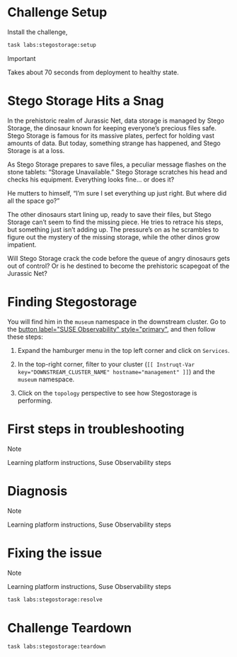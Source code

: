Challenge Setup
================

Install the challenge,

```bash
task labs:stegostorage:setup
```

> [!IMPORTANT]
>  Takes about 70 seconds from deployment to healthy state.

Stego Storage Hits a Snag
=========================================================

In the prehistoric realm of Jurassic Net, data storage is managed by Stego Storage, the dinosaur known for keeping everyone’s precious files safe. Stego Storage is famous for its massive plates, perfect for holding vast amounts of data. But today, something strange has happened, and Stego Storage is at a loss.

As Stego Storage prepares to save files, a peculiar message flashes on the stone tablets: “Storage Unavailable.” Stego Storage scratches his head and checks his equipment. Everything looks fine… or does it?

He mutters to himself, “I’m sure I set everything up just right. But where did all the space go?”

The other dinosaurs start lining up, ready to save their files, but Stego Storage can’t seem to find the missing piece. He tries to retrace his steps, but something just isn’t adding up. The pressure’s on as he scrambles to figure out the mystery of the missing storage, while the other dinos grow impatient.

Will Stego Storage crack the code before the queue of angry dinosaurs gets out of control? Or is he destined to become the prehistoric scapegoat of the Jurassic Net?


Finding Stegostorage
=================

You will find him in the `museum` namespace in the downstream cluster. Go to the [button label="SUSE Observability" style="primary"](tab-3), and then follow these steps:

1. Expand the hamburger menu in the top left corner and click on `Services`.
2. In the top-right corner, filter to your cluster (`[[ Instruqt-Var key="DOWNSTREAM_CLUSTER_NAME" hostname="management" ]]`) and the `museum` namespace.

3. Click on the `topology` perspective to see how Stegostorage is performing.


First steps in troubleshooting
==============================

> [!NOTE]
> Learning platform instructions,
> Suse Observability steps


Diagnosis
=========

> [!NOTE]
> Learning platform instructions,
> Suse Observability steps


Fixing the issue
================

> [!NOTE]
> Learning platform instructions,
> Suse Observability steps

```bash
task labs:stegostorage:resolve
```


Challenge Teardown
==================

```bash
task labs:stegostorage:teardown
```